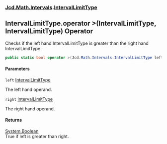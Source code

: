 ### [Jcd.Math.Intervals](Jcd.Math.Intervals.md 'Jcd.Math.Intervals').[IntervalLimitType](Jcd.Math.Intervals.IntervalLimitType.md 'Jcd.Math.Intervals.IntervalLimitType')

## IntervalLimitType.operator >(IntervalLimitType, IntervalLimitType) Operator

Checks if the left hand IntervalLimitType is greater than the right hand IntervalLimitType.

```csharp
public static bool operator >(Jcd.Math.Intervals.IntervalLimitType left, Jcd.Math.Intervals.IntervalLimitType right);
```
#### Parameters

<a name='Jcd.Math.Intervals.IntervalLimitType.op_GreaterThan(Jcd.Math.Intervals.IntervalLimitType,Jcd.Math.Intervals.IntervalLimitType).left'></a>

`left` [IntervalLimitType](Jcd.Math.Intervals.IntervalLimitType.md 'Jcd.Math.Intervals.IntervalLimitType')

The left hand operand.

<a name='Jcd.Math.Intervals.IntervalLimitType.op_GreaterThan(Jcd.Math.Intervals.IntervalLimitType,Jcd.Math.Intervals.IntervalLimitType).right'></a>

`right` [IntervalLimitType](Jcd.Math.Intervals.IntervalLimitType.md 'Jcd.Math.Intervals.IntervalLimitType')

The right hand operand.

#### Returns
[System.Boolean](https://docs.microsoft.com/en-us/dotnet/api/System.Boolean 'System.Boolean')  
True if left is greater than right.